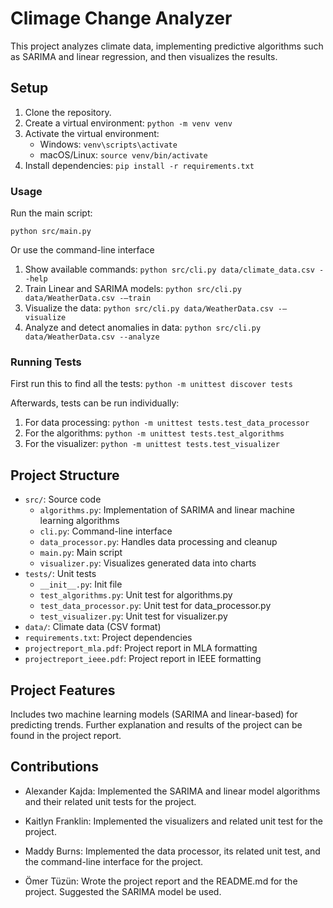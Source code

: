 # Climage Change Analyzer

This project analyzes climate data, implementing predictive algorithms such as SARIMA and linear regression, and then visualizes the results.

## Setup
1. Clone the repository.
2. Create a virtual environment: `python -m venv venv`
3. Activate the virtual environment:
    - Windows: `venv\scripts\activate`
    - macOS/Linux: `source venv/bin/activate`
4. Install dependencies: `pip install -r requirements.txt`

### Usage

Run the main script:

`python src/main.py`

Or use the command-line interface

1. Show available commands: `python src/cli.py data/climate_data.csv --help`
2. Train Linear and SARIMA models: `python src/cli.py data/WeatherData.csv -–train`
3. Visualize the data: `python src/cli.py data/WeatherData.csv -–visualize`
4. Analyze and detect anomalies in data: `python src/cli.py data/WeatherData.csv --analyze`

### Running Tests

First run this to find all the tests:
`python -m unittest discover tests`

Afterwards, tests can be run individually:
1. For data processing: `python -m unittest tests.test_data_processor`
2. For the algorithms: `python -m unittest tests.test_algorithms`
3. For the visualizer: `python -m unittest tests.test_visualizer`

## Project Structure
- `src/`: Source code
    - `algorithms.py`: Implementation of SARIMA and linear machine learning algorithms
    - `cli.py`: Command-line interface
    - `data_processor.py`: Handles data processing and cleanup
    - `main.py`: Main script
    - `visualizer.py`: Visualizes generated data into charts
- `tests/`: Unit tests
    - `__init__.py`: Init file
    - `test_algorithms.py`: Unit test for algorithms.py
    - `test_data_processor.py`: Unit test for data_processor.py
    - `test_visualizer.py`: Unit test for visualizer.py
- `data/`: Climate data (CSV format)
- `requirements.txt`: Project dependencies
- `projectreport_mla.pdf`: Project report in MLA formatting
- `projectreport_ieee.pdf`: Project report in IEEE formatting

## Project Features

Includes two machine learning models (SARIMA and linear-based) for predicting trends. Further explanation and results of the project can be found in the project report.

## Contributions

- Alexander Kajda: Implemented the SARIMA and linear model algorithms and their related unit tests for the project.

- Kaitlyn Franklin: Implemented the visualizers and related unit test for the project.

- Maddy Burns: Implemented the data processor, its related unit test, and the command-line interface for the project.

- Ömer Tüzün: Wrote the project report and the README.md for the project. Suggested the SARIMA model be used.
